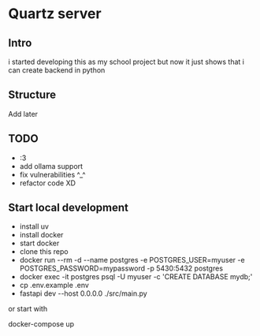 # Quartz server

## Intro

i started developing this as my school project but now it just shows that i can create backend in python

## Structure

Add later

## TODO

- :3
- add ollama support
- fix vulnerabilities ^_^
- refactor code XD

## Start local development

- install uv
- install docker
- start docker
- clone this repo
- docker run --rm -d --name postgres -e POSTGRES_USER=myuser -e POSTGRES_PASSWORD=mypassword -p 5430:5432 postgres
- docker exec -it postgres psql -U myuser -c 'CREATE DATABASE mydb;'
- cp .env.example .env
- fastapi dev --host 0.0.0.0 ./src/main.py

or start with

docker-compose up

